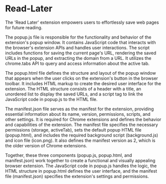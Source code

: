 # Read-Later
The 'Read Later' extension empowers users to effortlessly save web pages for future reading.

The popup.js file is responsible for the functionality and behavior of the extension's popup window. It contains JavaScript code that interacts with the browser's extension APIs and handles user interactions. The script includes functions for saving the current page's URL, rendering the saved URLs in the popup, and extracting the domain from a URL. It utilizes the chrome.tabs API to query and access information about the active tab.

The popup.html file defines the structure and layout of the popup window that appears when the user clicks on the extension's button in the browser toolbar. It includes HTML markup to create the desired user interface for the extension. The HTML structure consists of a header with a title, an unordered list to display the saved URLs, and a script tag to link the JavaScript code in popup.js to the HTML file.

The manifest.json file serves as the manifest for the extension, providing essential information about its name, version, permissions, scripts, and other settings. It is required for Chrome extensions and defines the behavior and capabilities of the extension. The manifest file specifies the necessary permissions (storage, activeTab), sets the default popup HTML file (popup.html), and includes the required background script (background.js) and icon file (icon.png). It also defines the manifest version as 2, which is the older version of Chrome extensions.

Together, these three components (popup.js, popup.html, and manifest.json) work together to create a functional and visually appealing browser extension. The JavaScript code in popup.js handles the logic, the HTML structure in popup.html defines the user interface, and the manifest file (manifest.json) specifies the extension's settings and permissions.
